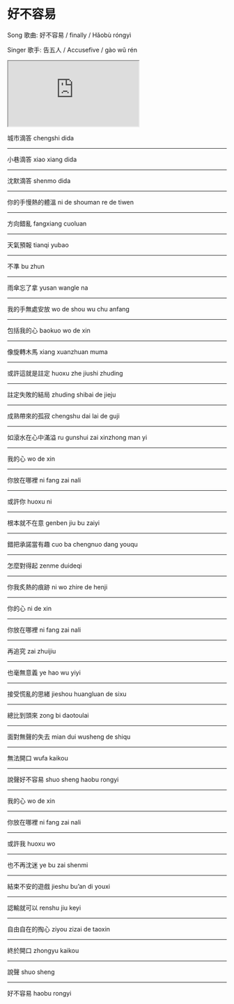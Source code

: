 # 好不容易

Song 歌曲: 好不容易 / finally / Hǎobù róngyì

Singer 歌手: 告五人 / Accusefive / gào wǔ rén

<div class="video-container">
  <iframe
  src="https://www.youtube.com/embed/RBfUlP7QmPc"
  allowfullscreen="allowfullscreen">
  </iframe>
</div>


城市滴答
chengshi dida

---

小巷滴答
xiao xiang dida

---
沈默滴答
shenmo dida

---

你的手慢熱的體溫
ni de shouman re de tiwen

---

方向錯亂
fangxiang cuoluan

---

天氣預報
tianqi yubao

---

不準
bu zhun

---

雨傘忘了拿
yusan wangle na

---

我的手無處安放
wo de shou wu chu anfang

---

包括我的心
baokuo wo de xin

---

像旋轉木馬
xiang xuanzhuan muma

---

或許這就是註定
huoxu zhe jiushi zhuding

---

註定失敗的結局
zhuding shibai de jieju

---

成熟帶來的孤寂
chengshu dai lai de guji

---

如滾水在心中滿溢
ru gunshui zai xinzhong man yi

---

我的心
wo de xin

---

你放在哪裡
ni fang zai nali

---

或許你
huoxu ni

---

根本就不在意
genben jiu bu zaiyi

---

錯把承諾當有趣
cuo ba chengnuo dang youqu

---

怎麼對得起
zenme duideqi

---

你我炙熱的痕跡
ni wo zhire de henji

---

你的心
ni de xin

---

你放在哪裡
ni fang zai nali

---

再追究
zai zhuijiu

---

也毫無意義
ye hao wu yiyi

---

接受慌亂的思緒
jieshou huangluan de sixu

---

總比到頭來
zong bi daotoulai

---

面對無聲的失去
mian dui wusheng de shiqu

---

無法開口
wufa kaikou

---

說聲好不容易
shuo sheng haobu rongyi

---

我的心
wo de xin

---

你放在哪裡
ni fang zai nali

---

或許我
huoxu wo

---

也不再沈迷
ye bu zai shenmi

---

結束不安的遊戲
jieshu bu’an di youxi

---

認輸就可以
renshu jiu keyi

---

自由自在的掏心
ziyou zizai de taoxin

---

終於開口
zhongyu kaikou

---

說聲
shuo sheng

---

好不容易
haobu rongyi
